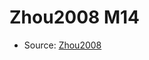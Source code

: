 <a name="material" />

# Zhou2008 M14
<script type="application/ld+json">
  {
    "@context": "https://schema.org/",
    "@type": "ChemicalSubstance",
    "http://purl.org/dc/terms/conformsTo":
      {
        "@type": "CreativeWork",
        "@id": "https://bioschemas.org/profiles/ChemicalSubstance/0.4-RELEASE/"
      },
    "@id": "https://egonw.github.io/nanowiki/nanowiki226.html#material",
    "name": "Zhou2008 M14",
    "sameAs": "http://127.0.0.1/mediawiki/index.php/Special:URIResolver/Zhou2008_M14"
  }
</script>


* Source: [Zhou2008](Zhou2008.md)
